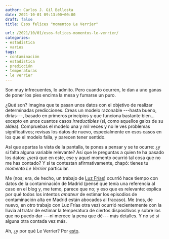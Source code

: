 ```yaml
---
author: Carlos J. Gil Bellosta
date: 2021-10-01 09:13:00+00:00
draft: false
title: Esos felices "momentos Le Verrier"

url: /2021/10/01/esos-felices-momentos-le-verrier/
categories:
- estadística
- varios
tags:
- contaminación
- estadística
- predicción
- temperaturas
- le verrier
---
```


Son muy infrecuentes, lo admito. Pero cuando ocurren, le dan a uno ganas de poner los pies encima la mesa y fumarse un puro.

¿Qué son? Imagina que te pasan unos datos con el objetivo de realizar determinadas predicciones. Creas un modelo razonable ---hasta bueno, dirías---, basado en primeros principios y que funciona bastante bien... excepto en unos cuantos casos _irreductibles_ (sí, como aquellos galos de su aldea). Compruebas el modelo una y mil veces y no le ves problemas significativos; revisas los datos de nuevo, especialmente en esos casos en los que el modelo falla, y parecen tener sentido.

Así que apartas la vista de la pantalla, te pones a pensar y se te ocurre: ¿y si falta alguna variable relevante? Así que le preguntas a quien te ha pasado los datos: ¿será que en este, ese y aquel momento ocurrió tal cosa que no me has contado? Y si te contestan afirmativamente, chapó: tienes tu _momento Le Verrier_ particular.

Me (nos; era, de hecho, un trabajo de [Luz Frías](https://twitter.com/koldLight)) ocurrió hace tiempo con datos de la contaminación de Madrid (pensé que tenía una referencia al caso en el blog y, me temo, parece que no; y eso que es relevante: explica por qué todos los intentos _amateur_ de estimar los episodios de contaminación alta en Madrid están abocados al fracaso). Me (nos, de nuevo, en otro trabajo con Luz Frías otra vez) ocurrió recientemente con la lluvia al tratar de estimar la temperatura de ciertos dispositivos y sobre los que no puedo dar ---ni merece la pena que dé--- más detalles. Y no sé si alguna otra contada vez más.

Ah, ¿y por qué Le Verrier? Por [esto](https://en.wikipedia.org/wiki/Urbain_Le_Verrier#Discovery_of_Neptune).



